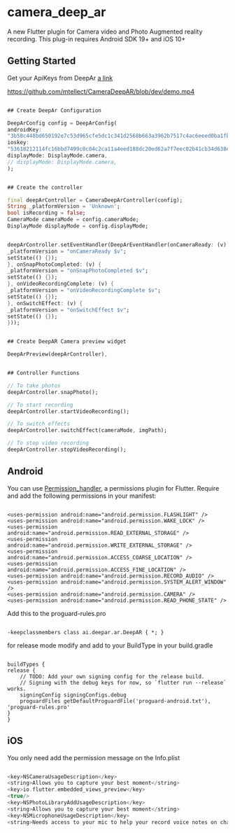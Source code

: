 # camera_deep_ar


A new Flutter plugin for Camera video and Photo Augmented reality recording. This plug-in requires Android SDK 19+ and iOS 10+


## Getting Started

Get your ApiKeys from DeepAr [a link](https://www.deepar.ai/)

<!-- ![DeepAr Camera Demo](demo.mp4) -->
https://github.com/mtellect/CameraDeepAR/blob/dev/demo.mp4

```dart

## Create DeepAr Configuration

DeepArConfig config = DeepArConfig(
androidKey:
"3b58c448bd650192e7c53d965cfe5dc1c341d2568b663a3962b7517c4ac6eeed0ba1fb2afe491a4b",
ioskey:
"53618212114fc16bbd7499c0c04c2ca11a4eed188dc20ed62a7f7eec02b41cb34d638e72945a6bf6",
displayMode: DisplayMode.camera,
// displayMode: DisplayMode.camera,
);


## Create the controller

final deepArController = CameraDeepArController(config);
String _platformVersion = 'Unknown';
bool isRecording = false;
CameraMode cameraMode = config.cameraMode;
DisplayMode displayMode = config.displayMode;


deepArController.setEventHandler(DeepArEventHandler(onCameraReady: (v) {
_platformVersion = "onCameraReady $v";
setState(() {});
}, onSnapPhotoCompleted: (v) {
_platformVersion = "onSnapPhotoCompleted $v";
setState(() {});
}, onVideoRecordingComplete: (v) {
_platformVersion = "onVideoRecordingComplete $v";
setState(() {});
}, onSwitchEffect: (v) {
_platformVersion = "onSwitchEffect $v";
setState(() {});
}));


## Create DeepAR Camera preview widget

DeepArPreview(deepArController),


## Controller Functions

// To take photos
deepArController.snapPhoto();

// To start recording
deepArController.startVideoRecording();

// To switch effects
deepArController.switchEffect(cameraMode, imgPath);

// To stop video recording
deepArController.stopVideoRecording();


```


## Android

You can use [Permission_handler](https://pub.dev/packages/permission_handler), a permissions plugin for Flutter.
Require and add the following permissions in your manifest:

```

<uses-permission android:name="android.permission.FLASHLIGHT" />
<uses-permission android:name="android.permission.WAKE_LOCK" />
<uses-permission android:name="android.permission.READ_EXTERNAL_STORAGE" />
<uses-permission android:name="android.permission.WRITE_EXTERNAL_STORAGE" />
<uses-permission android:name="android.permission.ACCESS_COARSE_LOCATION" />
<uses-permission android:name="android.permission.ACCESS_FINE_LOCATION" />
<uses-permission android:name="android.permission.RECORD_AUDIO" />
<uses-permission android:name="android.permission.SYSTEM_ALERT_WINDOW" />
<uses-permission android:name="android.permission.CAMERA" />
<uses-permission android:name="android.permission.READ_PHONE_STATE" />

```

Add this to the proguard-rules.pro

```

-keepclassmembers class ai.deepar.ar.DeepAR { *; }

```

for release mode modify and add to your BuildType in your build.gradle

```

buildTypes {
release {
    // TODO: Add your own signing config for the release build.
    // Signing with the debug keys for now, so `flutter run --release` works.
    signingConfig signingConfigs.debug
    proguardFiles getDefaultProguardFile('proguard-android.txt'), 'proguard-rules.pro'
}
}

```


## iOS

You only need add the permission message on the Info.plist

```swift

<key>NSCameraUsageDescription</key>
<string>Allows you to capture your best moment</string>
<key>io.flutter.embedded_views_preview</key>
<true/>
<key>NSPhotoLibraryAddUsageDescription</key>
<string>Allows you to capture your best moment</string>
<key>NSMicrophoneUsageDescription</key>
<string>Needs access to your mic to help your record voice notes on chat/message conversations</string>

```